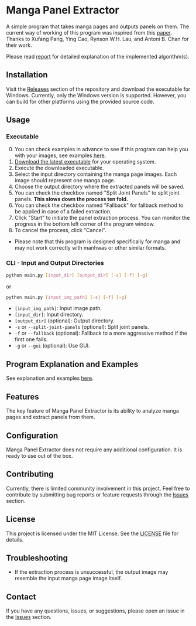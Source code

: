 # Manga Panel Extractor

A simple program that takes manga pages and outputs panels on them. The current way of working of this program was inspired from this [paper](related-paper.pdf). Thanks to Xufang Pang, Ying Cao, Rynson W.H. Lau, and Antoni B. Chan for their work.

Please read [report](report.pdf) for detailed explanation of the implemented algorithm(s).

## Installation

Visit the [Releases](https://github.com/adenzu/Manga-Panel-Extractor/releases) section of the repository and download the executable for Windows. Currently, only the Windows version is supported. However, you can build for other platforms using the provided source code.

## Usage

### Executable

0. You can check examples in advance to see if this program can help you with your images, see examples [here](INSIGHT.md#what-it-does).
1. [Download the latest executable](https://github.com/adenzu/Manga-Panel-Extractor/releases/tag/v1.0.0) for your operating system.
2. Execute the downloaded executable.
3. Select the input directory containing the manga page images. Each image should represent one manga page.
4. Choose the output directory where the extracted panels will be saved.
5. You can check the checkbox named "Split Joint Panels" to split joint panels. **This slows down the process ten fold.**
6. You can check the checkbox named "Fallback" for fallback method to be applied in case of a failed extraction.
7. Click "Start" to initiate the panel extraction process. You can monitor the progress in the bottom left corner of the program window.
8. To cancel the process, click "Cancel".

- Please note that this program is designed specifically for manga and may not work correctly with manhwas or other similar formats.

### CLI - Input and Output Directories

```bash
python main.py [input_dir] [output_dir] [-s] [-f] [-g]
```

or

```bash
python main.py [input_img_path] [-s] [-f] [-g]
```

- `[input_img_path]`: Input image path.
- `[input_dir]`: Input directory.
- `[output_dir]` (optional): Output directory.
- `-s` or `--split-joint-panels` (optional): Split joint panels.
- `-f` or `--fallback` (optional): Fallback to a more aggressive method if the first one fails.
- `-g` or `--gui` (optional): Use GUI.

## Program Explanation and Examples

See explanation and examples [here](INSIGHT.md).

## Features

The key feature of Manga Panel Extractor is its ability to analyze manga pages and extract panels from them.

## Configuration

Manga Panel Extractor does not require any additional configuration. It is ready to use out of the box.

## Contributing

Currently, there is limited community involvement in this project. Feel free to contribute by submitting bug reports or feature requests through the [Issues](https://github.com/adenzu/Manga-Panel-Extractor/issues) section.

## License

This project is licensed under the MIT License. See the [LICENSE](LICENSE) file for details.

## Troubleshooting

- If the extraction process is unsuccessful, the output image may resemble the input manga page image itself.

## Contact

If you have any questions, issues, or suggestions, please open an issue in the [Issues](https://github.com/adenzu/Manga-Panel-Extractor/issues) section.
